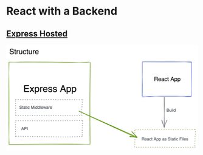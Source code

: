 # React with a Backend

## [Express Hosted](./Express-Hosted.md)

<a href="./Express-Hosted.md">
<img src="./images/express-hosted.png"/>
</a>
